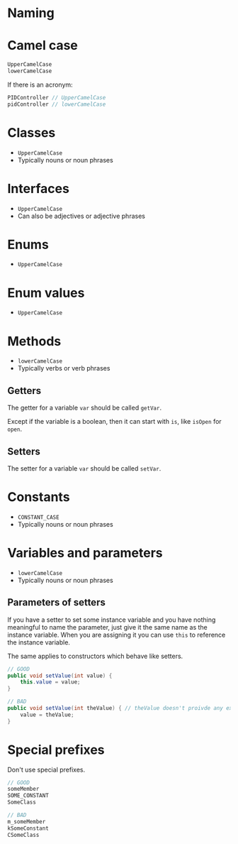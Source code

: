 # Naming

# Camel case

```java
UpperCamelCase
lowerCamelCase
```

If there is an acronym:

```java
PIDController // UpperCamelCase
pidController // lowerCamelCase
```

# Classes

- `UpperCamelCase`
- Typically nouns or noun phrases

# Interfaces

- `UpperCamelCase`
- Can also be adjectives or adjective phrases

# Enums

- `UpperCamelCase`

# Enum values

- `UpperCamelCase`

# Methods

- `lowerCamelCase`
- Typically verbs or verb phrases

## Getters

The getter for a variable `var` should be called `getVar`.

Except if the variable is a boolean, then it can start with `is`, like `isOpen` for `open`.

## Setters

The setter for a variable `var` should be called `setVar`.

# Constants

- `CONSTANT_CASE`
- Typically nouns or noun phrases

# Variables and parameters

- `lowerCamelCase`
- Typically nouns or noun phrases

## Parameters of setters

If you have a setter to set some instance variable and you have nothing meaningful to name the parameter, just give it the same name as the instance variable. When you are assigning it you can use `this` to reference the instance variable.

The same applies to constructors which behave like setters.

```java
// GOOD
public void setValue(int value) {
    this.value = value;
}

// BAD
public void setValue(int theValue) { // theValue doesn't proivde any extra meaning
    value = theValue;
}
```

# Special prefixes

Don't use special prefixes.

```java
// GOOD
someMember
SOME_CONSTANT
SomeClass

// BAD
m_someMember
kSomeConstant
CSomeClass
```
